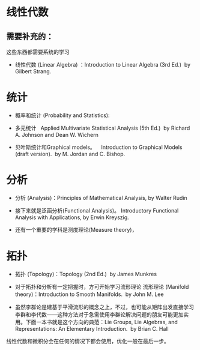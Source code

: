 # 线性代数

## 需要补充的：


这些东西都需要系统的学习




  * 线性代数 (Linear Algebra) ：Introduction to Linear Algebra (3rd Ed.)  by Gilbert Strang.



# 统计


  * 概率和统计 (Probability and Statistics):

  * 多元统计   Applied Multivariate Statistical Analysis (5th Ed.)  by Richard A. Johnson and Dean W. Wichern

  * 贝叶斯统计和Graphical models。    Introduction to Graphical Models (draft version).  by M. Jordan and C. Bishop.



# 分析


  * 分析 (Analysis)：Principles of Mathematical Analysis, by Walter Rudin

  * 接下来就是泛函分析(Functional Analysis)。 Introductory Functional Analysis with Applications, by Erwin Kreyszig.

  * 还有一个重要的学科是测度理论(Measure theory)，





# 拓扑


  * 拓扑 (Topology)：Topology (2nd Ed.)  by James Munkres

  * 对于拓扑和分析有一定把握时，方可开始学习流形理论 流形理论 (Manifold theory)：Introduction to Smooth Manifolds.  by John M. Lee

  * 虽然李群论是建基于平滑流形的概念之上，不过，也可能从矩阵出发直接学习李群和李代数——这种方法对于急需使用李群论解决问题的朋友可能更加实用。下面一本书就是这个方向的典范：Lie Groups, Lie Algebras, and Representations: An Elementary Introduction.  by Brian C. Hall




线性代数和微积分会在任何的情况下都会使用，优化一般在最后一步。
